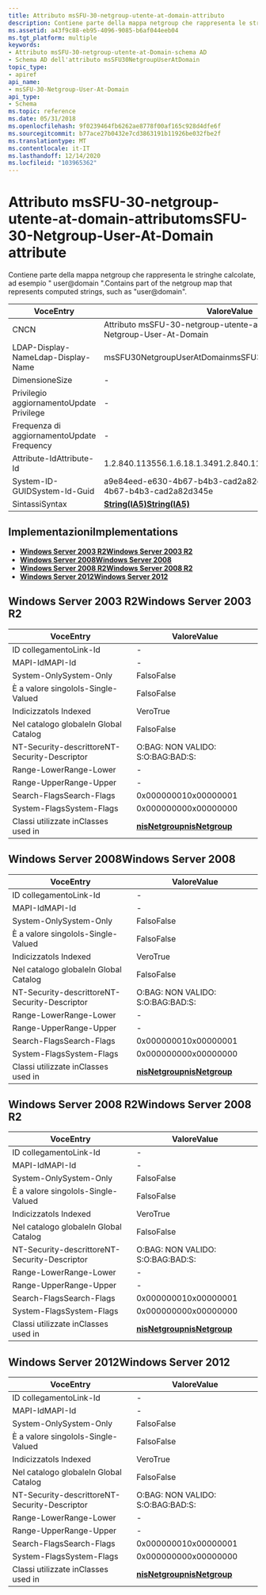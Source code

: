 ```yaml
---
title: Attributo msSFU-30-netgroup-utente-at-domain-attributo
description: Contiene parte della mappa netgroup che rappresenta le stringhe calcolate, ad esempio \ 0034; dominio utente \ 0034;.
ms.assetid: a43f9c88-eb95-4096-9085-b6af044eeb04
ms.tgt_platform: multiple
keywords:
- Attributo msSFU-30-netgroup-utente-at-Domain-schema AD
- Schema AD dell'attributo msSFU30NetgroupUserAtDomain
topic_type:
- apiref
api_name:
- msSFU-30-Netgroup-User-At-Domain
api_type:
- Schema
ms.topic: reference
ms.date: 05/31/2018
ms.openlocfilehash: 9f0239464fb6262ae8778f00af165c928d4dfe6f
ms.sourcegitcommit: b77ace27b0432e7cd3863191b11926be032fbe2f
ms.translationtype: MT
ms.contentlocale: it-IT
ms.lasthandoff: 12/14/2020
ms.locfileid: "103965362"
---
```

# <a name="mssfu-30-netgroup-user-at-domain-attribute"></a><span data-ttu-id="908c5-105">Attributo msSFU-30-netgroup-utente-at-domain-attributo</span><span class="sxs-lookup"><span data-stu-id="908c5-105">msSFU-30-Netgroup-User-At-Domain attribute</span></span>

<span data-ttu-id="908c5-106">Contiene parte della mappa netgroup che rappresenta le stringhe calcolate, ad esempio " user@domain ".</span><span class="sxs-lookup"><span data-stu-id="908c5-106">Contains part of the netgroup map that represents computed strings, such as "user@domain".</span></span>



| <span data-ttu-id="908c5-107">Voce</span><span class="sxs-lookup"><span data-stu-id="908c5-107">Entry</span></span> | <span data-ttu-id="908c5-108">Valore</span><span class="sxs-lookup"><span data-stu-id="908c5-108">Value</span></span> |
|-------------------|--------------------------------------|
| <span data-ttu-id="908c5-109">CN</span><span class="sxs-lookup"><span data-stu-id="908c5-109">CN</span></span>                | <span data-ttu-id="908c5-110">Attributo msSFU-30-netgroup-utente-at-Domain</span><span class="sxs-lookup"><span data-stu-id="908c5-110">msSFU-30-Netgroup-User-At-Domain</span></span>     |
| <span data-ttu-id="908c5-111">LDAP-Display-Name</span><span class="sxs-lookup"><span data-stu-id="908c5-111">Ldap-Display-Name</span></span> | <span data-ttu-id="908c5-112">msSFU30NetgroupUserAtDomain</span><span class="sxs-lookup"><span data-stu-id="908c5-112">msSFU30NetgroupUserAtDomain</span></span>          |
| <span data-ttu-id="908c5-113">Dimensione</span><span class="sxs-lookup"><span data-stu-id="908c5-113">Size</span></span>              | \-                                   |
| <span data-ttu-id="908c5-114">Privilegio aggiornamento</span><span class="sxs-lookup"><span data-stu-id="908c5-114">Update Privilege</span></span>  | \-                                   |
| <span data-ttu-id="908c5-115">Frequenza di aggiornamento</span><span class="sxs-lookup"><span data-stu-id="908c5-115">Update Frequency</span></span>  | \-                                   |
| <span data-ttu-id="908c5-116">Attribute-Id</span><span class="sxs-lookup"><span data-stu-id="908c5-116">Attribute-Id</span></span>      | <span data-ttu-id="908c5-117">1.2.840.113556.1.6.18.1.349</span><span class="sxs-lookup"><span data-stu-id="908c5-117">1.2.840.113556.1.6.18.1.349</span></span>          |
| <span data-ttu-id="908c5-118">System-ID-GUID</span><span class="sxs-lookup"><span data-stu-id="908c5-118">System-Id-Guid</span></span>    | <span data-ttu-id="908c5-119">a9e84eed-e630-4b67-b4b3-cad2a82d345e</span><span class="sxs-lookup"><span data-stu-id="908c5-119">a9e84eed-e630-4b67-b4b3-cad2a82d345e</span></span> |
| <span data-ttu-id="908c5-120">Sintassi</span><span class="sxs-lookup"><span data-stu-id="908c5-120">Syntax</span></span>            | [<span data-ttu-id="908c5-121">**String(IA5)**</span><span class="sxs-lookup"><span data-stu-id="908c5-121">**String(IA5)**</span></span>](s-string-ia5.md)  |



## <a name="implementations"></a><span data-ttu-id="908c5-122">Implementazioni</span><span class="sxs-lookup"><span data-stu-id="908c5-122">Implementations</span></span>

-   [<span data-ttu-id="908c5-123">**Windows Server 2003 R2**</span><span class="sxs-lookup"><span data-stu-id="908c5-123">**Windows Server 2003 R2**</span></span>](#windows-server-2003-r2)
-   [<span data-ttu-id="908c5-124">**Windows Server 2008**</span><span class="sxs-lookup"><span data-stu-id="908c5-124">**Windows Server 2008**</span></span>](#windows-server-2008)
-   [<span data-ttu-id="908c5-125">**Windows Server 2008 R2**</span><span class="sxs-lookup"><span data-stu-id="908c5-125">**Windows Server 2008 R2**</span></span>](#windows-server-2008-r2)
-   [<span data-ttu-id="908c5-126">**Windows Server 2012**</span><span class="sxs-lookup"><span data-stu-id="908c5-126">**Windows Server 2012**</span></span>](#windows-server-2012)

## <a name="windows-server-2003-r2"></a><span data-ttu-id="908c5-127">Windows Server 2003 R2</span><span class="sxs-lookup"><span data-stu-id="908c5-127">Windows Server 2003 R2</span></span>



| <span data-ttu-id="908c5-128">Voce</span><span class="sxs-lookup"><span data-stu-id="908c5-128">Entry</span></span> | <span data-ttu-id="908c5-129">Valore</span><span class="sxs-lookup"><span data-stu-id="908c5-129">Value</span></span> |
|------------------------|-------------------------------------------------|
| <span data-ttu-id="908c5-130">ID collegamento</span><span class="sxs-lookup"><span data-stu-id="908c5-130">Link-Id</span></span>                | \-                                              |
| <span data-ttu-id="908c5-131">MAPI-Id</span><span class="sxs-lookup"><span data-stu-id="908c5-131">MAPI-Id</span></span>                | \-                                              |
| <span data-ttu-id="908c5-132">System-Only</span><span class="sxs-lookup"><span data-stu-id="908c5-132">System-Only</span></span>            | <span data-ttu-id="908c5-133">Falso</span><span class="sxs-lookup"><span data-stu-id="908c5-133">False</span></span>                                           |
| <span data-ttu-id="908c5-134">È a valore singolo</span><span class="sxs-lookup"><span data-stu-id="908c5-134">Is-Single-Valued</span></span>       | <span data-ttu-id="908c5-135">Falso</span><span class="sxs-lookup"><span data-stu-id="908c5-135">False</span></span>                                           |
| <span data-ttu-id="908c5-136">Indicizzato</span><span class="sxs-lookup"><span data-stu-id="908c5-136">Is Indexed</span></span>             | <span data-ttu-id="908c5-137">Vero</span><span class="sxs-lookup"><span data-stu-id="908c5-137">True</span></span>                                            |
| <span data-ttu-id="908c5-138">Nel catalogo globale</span><span class="sxs-lookup"><span data-stu-id="908c5-138">In Global Catalog</span></span>      | <span data-ttu-id="908c5-139">Falso</span><span class="sxs-lookup"><span data-stu-id="908c5-139">False</span></span>                                           |
| <span data-ttu-id="908c5-140">NT-Security-descrittore</span><span class="sxs-lookup"><span data-stu-id="908c5-140">NT-Security-Descriptor</span></span> | <span data-ttu-id="908c5-141">O:BAG: NON VALIDO: S:</span><span class="sxs-lookup"><span data-stu-id="908c5-141">O:BAG:BAD:S:</span></span>                                    |
| <span data-ttu-id="908c5-142">Range-Lower</span><span class="sxs-lookup"><span data-stu-id="908c5-142">Range-Lower</span></span>            | \-                                              |
| <span data-ttu-id="908c5-143">Range-Upper</span><span class="sxs-lookup"><span data-stu-id="908c5-143">Range-Upper</span></span>            | \-                                              |
| <span data-ttu-id="908c5-144">Search-Flags</span><span class="sxs-lookup"><span data-stu-id="908c5-144">Search-Flags</span></span>           | <span data-ttu-id="908c5-145">0x00000001</span><span class="sxs-lookup"><span data-stu-id="908c5-145">0x00000001</span></span>                                      |
| <span data-ttu-id="908c5-146">System-Flags</span><span class="sxs-lookup"><span data-stu-id="908c5-146">System-Flags</span></span>           | <span data-ttu-id="908c5-147">0x00000000</span><span class="sxs-lookup"><span data-stu-id="908c5-147">0x00000000</span></span>                                      |
| <span data-ttu-id="908c5-148">Classi utilizzate in</span><span class="sxs-lookup"><span data-stu-id="908c5-148">Classes used in</span></span>        | [<span data-ttu-id="908c5-149">**nisNetgroup**</span><span class="sxs-lookup"><span data-stu-id="908c5-149">**nisNetgroup**</span></span>](c-nisnetgroup.md)<br/> |



## <a name="windows-server-2008"></a><span data-ttu-id="908c5-150">Windows Server 2008</span><span class="sxs-lookup"><span data-stu-id="908c5-150">Windows Server 2008</span></span>



| <span data-ttu-id="908c5-151">Voce</span><span class="sxs-lookup"><span data-stu-id="908c5-151">Entry</span></span> | <span data-ttu-id="908c5-152">Valore</span><span class="sxs-lookup"><span data-stu-id="908c5-152">Value</span></span> |
|------------------------|-------------------------------------------------|
| <span data-ttu-id="908c5-153">ID collegamento</span><span class="sxs-lookup"><span data-stu-id="908c5-153">Link-Id</span></span>                | \-                                              |
| <span data-ttu-id="908c5-154">MAPI-Id</span><span class="sxs-lookup"><span data-stu-id="908c5-154">MAPI-Id</span></span>                | \-                                              |
| <span data-ttu-id="908c5-155">System-Only</span><span class="sxs-lookup"><span data-stu-id="908c5-155">System-Only</span></span>            | <span data-ttu-id="908c5-156">Falso</span><span class="sxs-lookup"><span data-stu-id="908c5-156">False</span></span>                                           |
| <span data-ttu-id="908c5-157">È a valore singolo</span><span class="sxs-lookup"><span data-stu-id="908c5-157">Is-Single-Valued</span></span>       | <span data-ttu-id="908c5-158">Falso</span><span class="sxs-lookup"><span data-stu-id="908c5-158">False</span></span>                                           |
| <span data-ttu-id="908c5-159">Indicizzato</span><span class="sxs-lookup"><span data-stu-id="908c5-159">Is Indexed</span></span>             | <span data-ttu-id="908c5-160">Vero</span><span class="sxs-lookup"><span data-stu-id="908c5-160">True</span></span>                                            |
| <span data-ttu-id="908c5-161">Nel catalogo globale</span><span class="sxs-lookup"><span data-stu-id="908c5-161">In Global Catalog</span></span>      | <span data-ttu-id="908c5-162">Falso</span><span class="sxs-lookup"><span data-stu-id="908c5-162">False</span></span>                                           |
| <span data-ttu-id="908c5-163">NT-Security-descrittore</span><span class="sxs-lookup"><span data-stu-id="908c5-163">NT-Security-Descriptor</span></span> | <span data-ttu-id="908c5-164">O:BAG: NON VALIDO: S:</span><span class="sxs-lookup"><span data-stu-id="908c5-164">O:BAG:BAD:S:</span></span>                                    |
| <span data-ttu-id="908c5-165">Range-Lower</span><span class="sxs-lookup"><span data-stu-id="908c5-165">Range-Lower</span></span>            | \-                                              |
| <span data-ttu-id="908c5-166">Range-Upper</span><span class="sxs-lookup"><span data-stu-id="908c5-166">Range-Upper</span></span>            | \-                                              |
| <span data-ttu-id="908c5-167">Search-Flags</span><span class="sxs-lookup"><span data-stu-id="908c5-167">Search-Flags</span></span>           | <span data-ttu-id="908c5-168">0x00000001</span><span class="sxs-lookup"><span data-stu-id="908c5-168">0x00000001</span></span>                                      |
| <span data-ttu-id="908c5-169">System-Flags</span><span class="sxs-lookup"><span data-stu-id="908c5-169">System-Flags</span></span>           | <span data-ttu-id="908c5-170">0x00000000</span><span class="sxs-lookup"><span data-stu-id="908c5-170">0x00000000</span></span>                                      |
| <span data-ttu-id="908c5-171">Classi utilizzate in</span><span class="sxs-lookup"><span data-stu-id="908c5-171">Classes used in</span></span>        | [<span data-ttu-id="908c5-172">**nisNetgroup**</span><span class="sxs-lookup"><span data-stu-id="908c5-172">**nisNetgroup**</span></span>](c-nisnetgroup.md)<br/> |



## <a name="windows-server-2008-r2"></a><span data-ttu-id="908c5-173">Windows Server 2008 R2</span><span class="sxs-lookup"><span data-stu-id="908c5-173">Windows Server 2008 R2</span></span>



| <span data-ttu-id="908c5-174">Voce</span><span class="sxs-lookup"><span data-stu-id="908c5-174">Entry</span></span> | <span data-ttu-id="908c5-175">Valore</span><span class="sxs-lookup"><span data-stu-id="908c5-175">Value</span></span> |
|------------------------|-------------------------------------------------|
| <span data-ttu-id="908c5-176">ID collegamento</span><span class="sxs-lookup"><span data-stu-id="908c5-176">Link-Id</span></span>                | \-                                              |
| <span data-ttu-id="908c5-177">MAPI-Id</span><span class="sxs-lookup"><span data-stu-id="908c5-177">MAPI-Id</span></span>                | \-                                              |
| <span data-ttu-id="908c5-178">System-Only</span><span class="sxs-lookup"><span data-stu-id="908c5-178">System-Only</span></span>            | <span data-ttu-id="908c5-179">Falso</span><span class="sxs-lookup"><span data-stu-id="908c5-179">False</span></span>                                           |
| <span data-ttu-id="908c5-180">È a valore singolo</span><span class="sxs-lookup"><span data-stu-id="908c5-180">Is-Single-Valued</span></span>       | <span data-ttu-id="908c5-181">Falso</span><span class="sxs-lookup"><span data-stu-id="908c5-181">False</span></span>                                           |
| <span data-ttu-id="908c5-182">Indicizzato</span><span class="sxs-lookup"><span data-stu-id="908c5-182">Is Indexed</span></span>             | <span data-ttu-id="908c5-183">Vero</span><span class="sxs-lookup"><span data-stu-id="908c5-183">True</span></span>                                            |
| <span data-ttu-id="908c5-184">Nel catalogo globale</span><span class="sxs-lookup"><span data-stu-id="908c5-184">In Global Catalog</span></span>      | <span data-ttu-id="908c5-185">Falso</span><span class="sxs-lookup"><span data-stu-id="908c5-185">False</span></span>                                           |
| <span data-ttu-id="908c5-186">NT-Security-descrittore</span><span class="sxs-lookup"><span data-stu-id="908c5-186">NT-Security-Descriptor</span></span> | <span data-ttu-id="908c5-187">O:BAG: NON VALIDO: S:</span><span class="sxs-lookup"><span data-stu-id="908c5-187">O:BAG:BAD:S:</span></span>                                    |
| <span data-ttu-id="908c5-188">Range-Lower</span><span class="sxs-lookup"><span data-stu-id="908c5-188">Range-Lower</span></span>            | \-                                              |
| <span data-ttu-id="908c5-189">Range-Upper</span><span class="sxs-lookup"><span data-stu-id="908c5-189">Range-Upper</span></span>            | \-                                              |
| <span data-ttu-id="908c5-190">Search-Flags</span><span class="sxs-lookup"><span data-stu-id="908c5-190">Search-Flags</span></span>           | <span data-ttu-id="908c5-191">0x00000001</span><span class="sxs-lookup"><span data-stu-id="908c5-191">0x00000001</span></span>                                      |
| <span data-ttu-id="908c5-192">System-Flags</span><span class="sxs-lookup"><span data-stu-id="908c5-192">System-Flags</span></span>           | <span data-ttu-id="908c5-193">0x00000000</span><span class="sxs-lookup"><span data-stu-id="908c5-193">0x00000000</span></span>                                      |
| <span data-ttu-id="908c5-194">Classi utilizzate in</span><span class="sxs-lookup"><span data-stu-id="908c5-194">Classes used in</span></span>        | [<span data-ttu-id="908c5-195">**nisNetgroup**</span><span class="sxs-lookup"><span data-stu-id="908c5-195">**nisNetgroup**</span></span>](c-nisnetgroup.md)<br/> |



## <a name="windows-server-2012"></a><span data-ttu-id="908c5-196">Windows Server 2012</span><span class="sxs-lookup"><span data-stu-id="908c5-196">Windows Server 2012</span></span>



| <span data-ttu-id="908c5-197">Voce</span><span class="sxs-lookup"><span data-stu-id="908c5-197">Entry</span></span> | <span data-ttu-id="908c5-198">Valore</span><span class="sxs-lookup"><span data-stu-id="908c5-198">Value</span></span> |
|------------------------|-------------------------------------------------|
| <span data-ttu-id="908c5-199">ID collegamento</span><span class="sxs-lookup"><span data-stu-id="908c5-199">Link-Id</span></span>                | \-                                              |
| <span data-ttu-id="908c5-200">MAPI-Id</span><span class="sxs-lookup"><span data-stu-id="908c5-200">MAPI-Id</span></span>                | \-                                              |
| <span data-ttu-id="908c5-201">System-Only</span><span class="sxs-lookup"><span data-stu-id="908c5-201">System-Only</span></span>            | <span data-ttu-id="908c5-202">Falso</span><span class="sxs-lookup"><span data-stu-id="908c5-202">False</span></span>                                           |
| <span data-ttu-id="908c5-203">È a valore singolo</span><span class="sxs-lookup"><span data-stu-id="908c5-203">Is-Single-Valued</span></span>       | <span data-ttu-id="908c5-204">Falso</span><span class="sxs-lookup"><span data-stu-id="908c5-204">False</span></span>                                           |
| <span data-ttu-id="908c5-205">Indicizzato</span><span class="sxs-lookup"><span data-stu-id="908c5-205">Is Indexed</span></span>             | <span data-ttu-id="908c5-206">Vero</span><span class="sxs-lookup"><span data-stu-id="908c5-206">True</span></span>                                            |
| <span data-ttu-id="908c5-207">Nel catalogo globale</span><span class="sxs-lookup"><span data-stu-id="908c5-207">In Global Catalog</span></span>      | <span data-ttu-id="908c5-208">Falso</span><span class="sxs-lookup"><span data-stu-id="908c5-208">False</span></span>                                           |
| <span data-ttu-id="908c5-209">NT-Security-descrittore</span><span class="sxs-lookup"><span data-stu-id="908c5-209">NT-Security-Descriptor</span></span> | <span data-ttu-id="908c5-210">O:BAG: NON VALIDO: S:</span><span class="sxs-lookup"><span data-stu-id="908c5-210">O:BAG:BAD:S:</span></span>                                    |
| <span data-ttu-id="908c5-211">Range-Lower</span><span class="sxs-lookup"><span data-stu-id="908c5-211">Range-Lower</span></span>            | \-                                              |
| <span data-ttu-id="908c5-212">Range-Upper</span><span class="sxs-lookup"><span data-stu-id="908c5-212">Range-Upper</span></span>            | \-                                              |
| <span data-ttu-id="908c5-213">Search-Flags</span><span class="sxs-lookup"><span data-stu-id="908c5-213">Search-Flags</span></span>           | <span data-ttu-id="908c5-214">0x00000001</span><span class="sxs-lookup"><span data-stu-id="908c5-214">0x00000001</span></span>                                      |
| <span data-ttu-id="908c5-215">System-Flags</span><span class="sxs-lookup"><span data-stu-id="908c5-215">System-Flags</span></span>           | <span data-ttu-id="908c5-216">0x00000000</span><span class="sxs-lookup"><span data-stu-id="908c5-216">0x00000000</span></span>                                      |
| <span data-ttu-id="908c5-217">Classi utilizzate in</span><span class="sxs-lookup"><span data-stu-id="908c5-217">Classes used in</span></span>        | [<span data-ttu-id="908c5-218">**nisNetgroup**</span><span class="sxs-lookup"><span data-stu-id="908c5-218">**nisNetgroup**</span></span>](c-nisnetgroup.md)<br/> |



 

 





